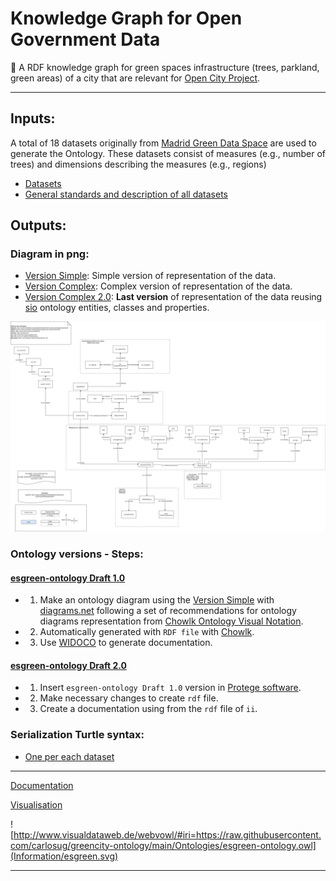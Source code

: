 # Knowledge Graph for Open Government Data
🌲 A RDF knowledge graph for green spaces infrastructure (trees, parkland, green areas) of a city that are relevant for [Open City Project](https://github.com/CiudadesAbiertas). 

---


## Inputs:
A total of 18 datasets originally from [Madrid Green Data Space](https://mgds.oeg.fi.upm.es/datasets.html) are used to generate the Ontology. These datasets consist of measures (e.g., number of trees) and dimensions describing the measures (e.g., regions)

- [Datasets](data/madrid)
- [General standards and description of all datasets](Information/data-standards.md)

## Outputs:

### Diagram in png:

+ [Version Simple](Information/diagram-simple.png): Simple version of representation of the data.
+ [Version Complex](Information/diagram-complex.png): Complex version of representation of the data.
+ [Version Complex 2.0](Information/diagram-complex2.png): **Last version** of representation of the data reusing [sio](https://bioportal.bioontology.org/ontologies/SIO/) ontology entities, classes and properties.

<img src="Information/diagram-complex2.png" alt="Data Model - esgreen" style="zoom:150%;" />



### Ontology versions - Steps:

#### [esgreen-ontology Draft 1.0](Ontologies/esgreen-ontology.owl)

* 1. Make an ontology diagram using the [Version Simple](Information/diagram-simple.png) with [diagrams.net](https://www.diagrams.net/) following a set of recommendations for ontology diagrams representation from [Chowlk Ontology Visual Notation](https://chowlk.linkeddata.es/chowlk_spec).
* 2. Automatically generated with `RDF file` with [Chowlk](https://chowlk.linkeddata.es/).
* 3. Use [WIDOCO](https://github.com/dgarijo/Widoco) to generate documentation.

#### [esgreen-ontology Draft 2.0](Ontologies/esgreen-ontology-modified-protege.owl)

* 1. Insert `esgreen-ontology Draft 1.0` version in [Protege software](https://protege.stanford.edu/).
* 2. Make necessary changes to create `rdf` file.
* 3. Create a documentation using from the `rdf` file of `ii`.



### Serialization Turtle syntax:
- [One per each dataset](Information/data-standards.md)



---

[Documentation](https://carlosug.github.io/greencity-ontology/main/docs/lode/index-en.html)

[Visualisation](http://www.visualdataweb.de/webvowl/#iri=https://raw.githubusercontent.com/carlosug/greencity-ontology/main/Ontologies/esgreen-ontology.owl)

![http://www.visualdataweb.de/webvowl/#iri=https://raw.githubusercontent.com/carlosug/greencity-ontology/main/Ontologies/esgreen-ontology.owl](Information/esgreen.svg)

---
